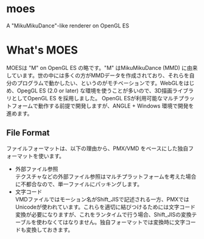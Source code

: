 # moes
A "MikuMikuDance"-like renderer on OpenGL ES

# What's MOES

MOESは "M" on OpenGL ES の略です。"M" はMikuMikuDance (MMD) に由来しています。世の中には多くの方がMMDデータを作成されており、それらを自分のプログラムで動かしたい、というのがモチベーションです。WebGLをはじめ、OpegGL ES (2.0 or later) な環境を使うことが多いので、3D描画ライブラリとしてOpenGL ES を採用しました。 OpenGL ESが利用可能なマルチプラットフォームで動作する前提で開発しますが、ANGLE + Windows 環境で開発を進めます。

## File Format

ファイルフォーマットは、以下の理由から、PMX/VMD をベースにした独自フォーマットを使います。

* 外部ファイル参照  
テクスチャなどの外部ファイル参照はマルチプラットフォームを考えた場合に不都合なので、単一ファイルにパッキングします。
* 文字コード  
VMDファイルではモーション名がShift_JISで記述される一方、PMXではUnicodeが使われています。これらを適切に結びつけるためには文字コード変換が必要になりますが、これをランタイムで行う場合、Shift_JISの変換テーブルを使わなくてはなりません。独自フォーマットでは変換時に文字コードも変換しておきます。

